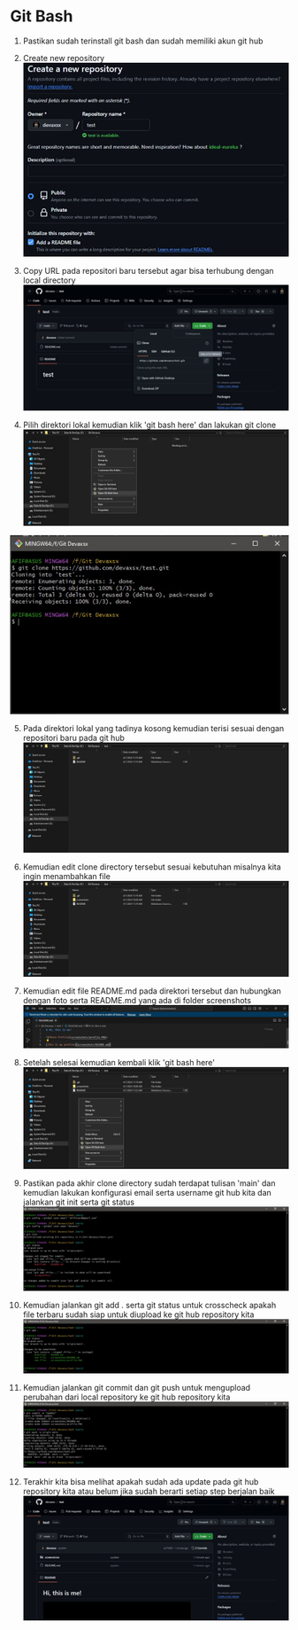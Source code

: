 # Git Bash

1. Pastikan sudah terinstall git bash dan sudah memiliki akun git hub

2. Create new repository
![New Repo](screenshots/git-1.jpg)

3. Copy URL pada repositori baru tersebut agar bisa terhubung dengan local directory
![Copy URL](screenshots/git-2.jpg)

4. Pilih direktori lokal kemudian klik 'git bash here' dan lakukan git clone
![Local Directory](screenshots/git-3.jpg)

![Git Clone](screenshots/git-4.jpg)

5. Pada direktori lokal yang tadinya kosong kemudian terisi sesuai dengan repositori baru pada git hub
![Git Clone Done](screenshots/git-5.jpg)

6. Kemudian edit clone directory tersebut sesuai kebutuhan misalnya kita ingin menambahkan file
![Add File](screenshots/git-6.jpg)

7. Kemudian edit file README.md pada direktori tersebut dan hubungkan dengan foto serta README.md yang ada di folder screenshots
![Connect README.md](screenshots/git-7.jpg)

8. Setelah selesai kemudian kembali klik 'git bash here'
![Git Bash Here Again](screenshots/git-8.jpg)

9. Pastikan pada akhir clone directory sudah terdapat tulisan 'main' dan kemudian lakukan konfigurasi email serta username git hub kita dan jalankan git init serta git status
![Git Setup](screenshots/git-9.jpg)

10. Kemudian jalankan git add . serta git status untuk crosscheck apakah file terbaru sudah siap untuk diupload ke git hub repository kita
![Git Add & Git Status](screenshots/git-10.jpg)

11. Kemudian jalankan git commit dan git push untuk mengupload perubahan dari local repository ke git hub repository kita
![Git Commit & Git Push](screenshots/git-11.jpg)

12. Terakhir kita bisa melihat apakah sudah ada update pada git hub repository kita atau belum jika sudah berarti setiap step berjalan baik
![Finished](screenshots/git-12.jpg)